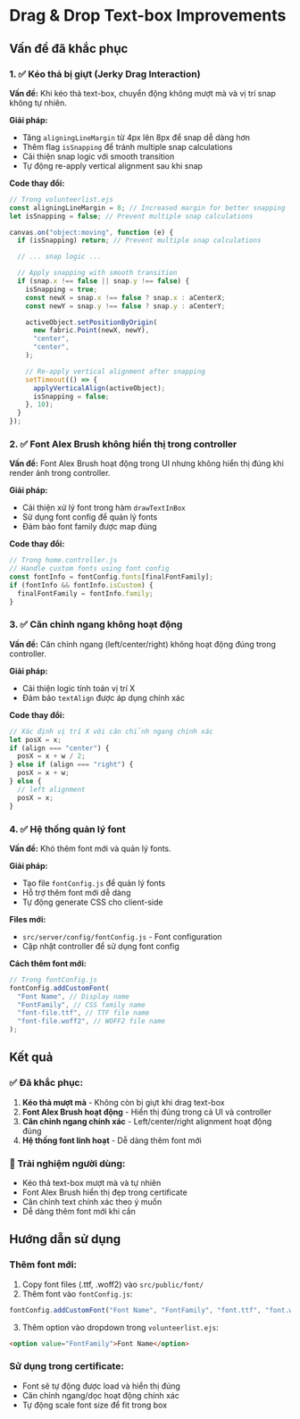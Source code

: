 # Drag & Drop Text-box Improvements

## Vấn đề đã khắc phục

### 1. ✅ Kéo thả bị giựt (Jerky Drag Interaction)

**Vấn đề:** Khi kéo thả text-box, chuyển động không mượt mà và vị trí snap không tự nhiên.

**Giải pháp:**

- Tăng `aligningLineMargin` từ 4px lên 8px để snap dễ dàng hơn
- Thêm flag `isSnapping` để tránh multiple snap calculations
- Cải thiện snap logic với smooth transition
- Tự động re-apply vertical alignment sau khi snap

**Code thay đổi:**

```javascript
// Trong volunteerlist.ejs
const aligningLineMargin = 8; // Increased margin for better snapping
let isSnapping = false; // Prevent multiple snap calculations

canvas.on("object:moving", function (e) {
  if (isSnapping) return; // Prevent multiple snap calculations

  // ... snap logic ...

  // Apply snapping with smooth transition
  if (snap.x !== false || snap.y !== false) {
    isSnapping = true;
    const newX = snap.x !== false ? snap.x : aCenterX;
    const newY = snap.y !== false ? snap.y : aCenterY;

    activeObject.setPositionByOrigin(
      new fabric.Point(newX, newY),
      "center",
      "center",
    );

    // Re-apply vertical alignment after snapping
    setTimeout(() => {
      applyVerticalAlign(activeObject);
      isSnapping = false;
    }, 10);
  }
});
```

### 2. ✅ Font Alex Brush không hiển thị trong controller

**Vấn đề:** Font Alex Brush hoạt động trong UI nhưng không hiển thị đúng khi render ảnh trong controller.

**Giải pháp:**

- Cải thiện xử lý font trong hàm `drawTextInBox`
- Sử dụng font config để quản lý fonts
- Đảm bảo font family được map đúng

**Code thay đổi:**

```javascript
// Trong home.controller.js
// Handle custom fonts using font config
const fontInfo = fontConfig.fonts[finalFontFamily];
if (fontInfo && fontInfo.isCustom) {
  finalFontFamily = fontInfo.family;
}
```

### 3. ✅ Căn chỉnh ngang không hoạt động

**Vấn đề:** Căn chỉnh ngang (left/center/right) không hoạt động đúng trong controller.

**Giải pháp:**

- Cải thiện logic tính toán vị trí X
- Đảm bảo `textAlign` được áp dụng chính xác

**Code thay đổi:**

```javascript
// Xác định vị trí X với căn chỉnh ngang chính xác
let posX = x;
if (align === "center") {
  posX = x + w / 2;
} else if (align === "right") {
  posX = x + w;
} else {
  // left alignment
  posX = x;
}
```

### 4. ✅ Hệ thống quản lý font

**Vấn đề:** Khó thêm font mới và quản lý fonts.

**Giải pháp:**

- Tạo file `fontConfig.js` để quản lý fonts
- Hỗ trợ thêm font mới dễ dàng
- Tự động generate CSS cho client-side

**Files mới:**

- `src/server/config/fontConfig.js` - Font configuration
- Cập nhật controller để sử dụng font config

**Cách thêm font mới:**

```javascript
// Trong fontConfig.js
fontConfig.addCustomFont(
  "Font Name", // Display name
  "FontFamily", // CSS family name
  "font-file.ttf", // TTF file name
  "font-file.woff2", // WOFF2 file name
);
```

## Kết quả

### ✅ Đã khắc phục:

1. **Kéo thả mượt mà** - Không còn bị giựt khi drag text-box
2. **Font Alex Brush hoạt động** - Hiển thị đúng trong cả UI và controller
3. **Căn chỉnh ngang chính xác** - Left/center/right alignment hoạt động đúng
4. **Hệ thống font linh hoạt** - Dễ dàng thêm font mới

### 🎯 Trải nghiệm người dùng:

- Kéo thả text-box mượt mà và tự nhiên
- Font Alex Brush hiển thị đẹp trong certificate
- Căn chỉnh text chính xác theo ý muốn
- Dễ dàng thêm font mới khi cần

## Hướng dẫn sử dụng

### Thêm font mới:

1. Copy font files (.ttf, .woff2) vào `src/public/font/`
2. Thêm font vào `fontConfig.js`:

```javascript
fontConfig.addCustomFont("Font Name", "FontFamily", "font.ttf", "font.woff2");
```

3. Thêm option vào dropdown trong `volunteerlist.ejs`:

```html
<option value="FontFamily">Font Name</option>
```

### Sử dụng trong certificate:

- Font sẽ tự động được load và hiển thị đúng
- Căn chỉnh ngang/dọc hoạt động chính xác
- Tự động scale font size để fit trong box


